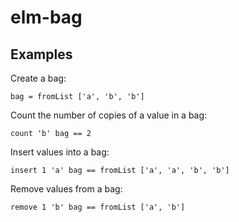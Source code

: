# elm-bag

## Examples

Create a bag:

    bag = fromList ['a', 'b', 'b']

Count the number of copies of a value in a bag:

    count 'b' bag == 2

Insert values into a bag:

    insert 1 'a' bag == fromList ['a', 'a', 'b', 'b']

Remove values from a bag:

    remove 1 'b' bag == fromList ['a', 'b']
